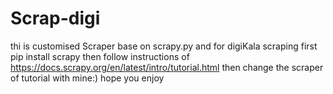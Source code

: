 # Scrap-digi
thi is customised Scraper base on scrapy.py and for digiKala scraping
first 
pip install scrapy
then follow instructions of 
https://docs.scrapy.org/en/latest/intro/tutorial.html
then change the scraper of tutorial with mine:)
hope you enjoy
